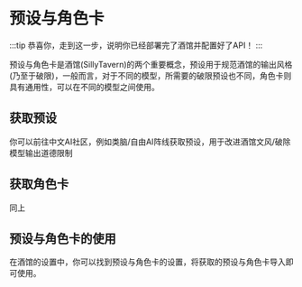 # 预设与角色卡

:::tip
恭喜你，走到这一步，说明你已经部署完了酒馆并配置好了API！
:::

预设与角色卡是酒馆(SillyTavern)的两个重要概念，预设用于规范酒馆的输出风格(乃至于破限)，一般而言，对于不同的模型，所需要的破限预设也不同，角色卡则具有通用性，可以在不同的模型之间使用。

## 获取预设
你可以前往中文AI社区，例如类脑/自由AI阵线获取预设，用于改进酒馆文风/破除模型输出道德限制

## 获取角色卡
同上

## 预设与角色卡的使用
在酒馆的设置中，你可以找到预设与角色卡的设置，将获取的预设与角色卡导入即可使用。